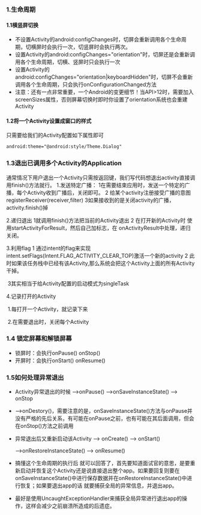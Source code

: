 ### 1.生命周期

#### 1.1横竖屏切换

- 不设置Activity的android:configChanges时，切屏会重新调用各个生命周期，切横屏时会执行一次，切竖屏时会执行两次。
- 设置Activity的android:configChanges="orientation"时，切屏还是会重新调用各个生命周期，切横、竖屏时只会执行一次
- 设置Activity的android:configChanges="orientation|keyboardHidden"时，切屏不会重新调用各个生命周期，只会执行onConfigurationChanged方法
- 注意：还有一点非常重要，一个Android的变更细节！当API>12时，需要加入screenSizes属性，否则屏幕切换时即时你设置了orientation系统也会重建Activity



#### 1.2将一个Activity设置成窗口的样式

只需要给我们的Activity配置如下属性即可

```xml
android:theme="@android:style/Theme.Dialog"
```

### 1.3退出已调用多个Activity的Application
通常情况下用户退出一个Activity只需按返回键，我们写代码想退出activity直接调用finish()方法就行。
1.发送特定广播：
	1在需要结束应用时，发送一个特定的广播，每个Activity收到广播后，关闭即可。
	2 给某个activity注册接受广播的意图registerReceiver(receiver,filter)
	3如果接收到的是关闭activity的广播，activity.finish()掉

2.递归退出
	1就调用finish()方法把当前的Activity退出
	2 在打开新的Activity时 使用startActivityForResult，然后自己加标志，在	onActivityResult中处理，递归关闭。

3.利用flag
	1 通过intent的flag来实现intent.setFlags(Intent.FLAG_ACTIVITY_CLEAR_TOP)激活一个新的activity
	2 此时如果该任务栈中已经有该Activity,那么系统会把这个Activity上面的所有Activity干掉。

​	3其实相当于给Activity配置的启动模式为singleTask

4.记录打开的Activity

​	1.每打开一个Activity，就记录下来

​	2.在需要退出时，关闭每个Activity



### 1.4 锁定屏幕和解锁屏幕

- 锁屏时：会执行onPause()  onStop()
- 开屏时：会执行onStart()  onResume()

### 1.5如何处理异常退出
- Activity异常退出的时候 -->onPause() -->onSaveInstanceState() --> onStop 

- -->onDestory()，需要注意的是，onSaveInstanceState()方法与onPause并没有严格的先后关系，有可能在onPause之前，也有可能在其后面调用，但会在onStop()方法之前调用

- 异常退出后又重新启动该Activity --> onCreate() --> onStart() 

  -->onRestoreInstanceState() --> onResume()

- 搞懂这个生命周期的执行后 就可以回答了，首先要知道面试官的意思，是要重新启动并恢复这个Activity还是说直接退出整个app。如果要回复则要在onSaveInstanceState()中进行保存数据并在onRestoreInstanceState()中进行恢复；如果要退出app的话 就要捕获全局的异常信息，并退出app。

- 最好是使用UncaughtExceptionHandler来捕获全局异常进行退出app的操作，这样会减少之前崩溃所造成的后遗症。



